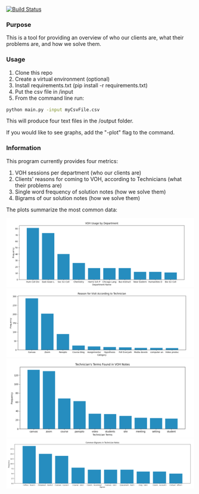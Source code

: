 [![Build Status](https://travis-ci.com/Chad-Mowbray/FAQ_Creator.svg?branch=master)](https://travis-ci.com/Chad-Mowbray/FAQ_Creator)

### Purpose
This is a tool for providing an overview of who our clients are, what their problems are, and how we solve them.

### Usage
1. Clone this repo
2. Create a virtual environment (optional)
3. Install requirements.txt (pip install -r requirements.txt)
4. Put the csv file in /input
5. From the command line run:

```bash
python main.py -input myCsvFile.csv
```

This will produce four text files in the /output folder.

If you would like to see graphs, add the "-plot" flag to the command.

### Information
This program currently provides four metrics:
1. VOH sessions per department (who our clients are)
2. Clients' reasons for coming to VOH, according to Technicians (what their problems are)
3. Single word frequency of solution notes (how we solve them)
4. Bigrams of our solution notes (how we solve them)

The plots summarize the most common data:

![department](readme/department_usage.png)
![reasons](readme/client_reasons.png)
![monograms](readme/agent_terms.png)
![bigrams](readme/solution_bigrams.png)

